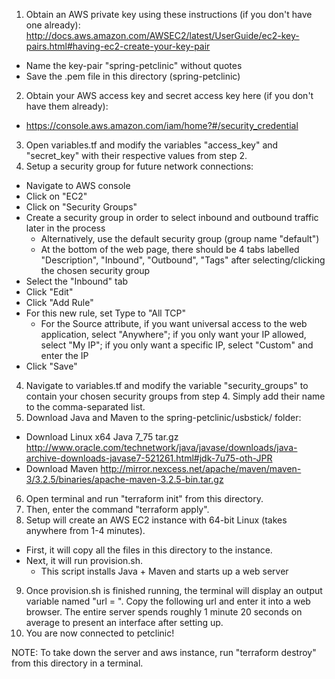 1. Obtain an AWS private key using these instructions (if you don't have one already): http://docs.aws.amazon.com/AWSEC2/latest/UserGuide/ec2-key-pairs.html#having-ec2-create-your-key-pair
  - Name the key-pair "spring-petclinic" without quotes
  - Save the .pem file in this directory (spring-petclinic)
2. Obtain your AWS access key and secret access key here (if you don't have them already):
  - https://console.aws.amazon.com/iam/home?#/security_credential
3. Open variables.tf and modify the variables "access_key" and "secret_key" with their respective values from step 2.
4. Setup a security group for future network connections:
  - Navigate to AWS console
  - Click on "EC2"
  - Click on "Security Groups"
  - Create a security group in order to select inbound and outbound traffic later in the process
    - Alternatively, use the default security group (group name "default")
    - At the bottom of the web page, there should be 4 tabs labelled "Description", "Inbound", "Outbound", "Tags" after selecting/clicking the chosen security group
  - Select the "Inbound" tab
  - Click "Edit"
  - Click "Add Rule"
  - For this new rule, set Type to "All TCP"
    - For the Source attribute, if you want universal access to the web application, select "Anywhere"; if you only want your IP allowed, select "My IP"; if you only want a specific IP, select "Custom" and enter the IP
  - Click "Save"
4. Navigate to variables.tf and modify the variable "security_groups" to contain your chosen security groups from step 4.  Simply add their name to the comma-separated list.
5. Download Java and Maven to the spring-petclinic/usbstick/ folder:
  - Download Linux x64 Java 7_75 tar.gz http://www.oracle.com/technetwork/java/javase/downloads/java-archive-downloads-javase7-521261.html#jdk-7u75-oth-JPR
  - Download Maven http://mirror.nexcess.net/apache/maven/maven-3/3.2.5/binaries/apache-maven-3.2.5-bin.tar.gz
6. Open terminal and run "terraform init" from this directory.
7. Then, enter the command "terraform apply".
8. Setup will create an AWS EC2 instance with 64-bit Linux (takes anywhere from 1-4 minutes).
  - First, it will copy all the files in this directory to the instance.
  - Next, it will run provision.sh.
    - This script installs Java + Maven and starts up a web server
9. Once provision.sh is finished running, the terminal will display an output variable named "url = ".  Copy the following url and enter it into a web browser.  The entire server spends roughly 1 minute 20 seconds on average to present an interface after setting up.
10. You are now connected to petclinic!

NOTE: To take down the server and aws instance, run "terraform destroy" from this directory in a terminal.
